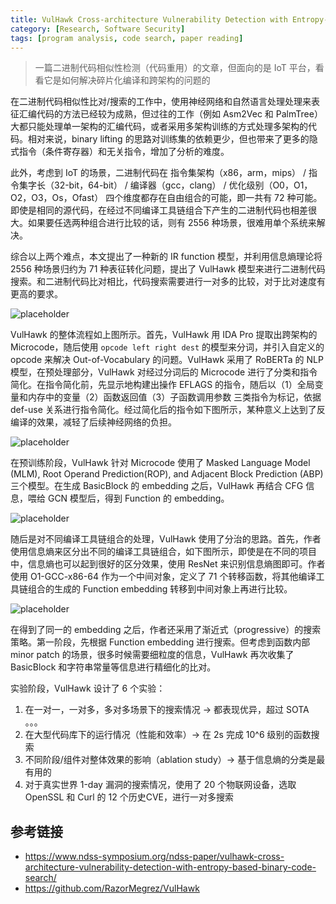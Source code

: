 ```yaml
---
title: VulHawk Cross-architecture Vulnerability Detection with Entropy-based Binary Code Search
category: [Research, Software Security]
tags: [program analysis, code search, paper reading]
---
```


> 一篇二进制代码相似性检测（代码重用）的文章，但面向的是 IoT 平台，看看它是如何解决碎片化编译和跨架构的问题的

在二进制代码相似性比对/搜索的工作中，使用神经网络和自然语言处理处理来表征汇编代码的方法已经较为成熟，但过往的工作（例如 Asm2Vec 和 PalmTree）大都只能处理单一架构的汇编代码，或者采用多架构训练的方式处理多架构的代码。相对来说，binary lifting 的思路对训练集的依赖更少，但也带来了更多的隐式指令（条件寄存器）和无关指令，增加了分析的难度。

此外，考虑到 IoT 的场景，二进制代码在 指令集架构（x86，arm，mips） / 指令集字长（32-bit，64-bit） / 编译器（gcc，clang） / 优化级别（O0，O1，O2，O3，Os，Ofast） 四个维度都存在自由组合的可能，即一共有 72 种可能。即使是相同的源代码，在经过不同编译工具链组合下产生的二进制代码也相差很大。如果要任选两种组合进行比较的话，则有 2556 种场景，很难用单个系统来解决。

综合以上两个难点，本文提出了一种新的 IR function 模型，并利用信息熵理论将 2556 种场景归约为 71 种表征转化问题，提出了 VulHawk 模型来进行二进制代码搜索。和二进制代码比对相比，代码搜索需要进行一对多的比较，对于比对速度有更高的要求。

![placeholder](https://s2.loli.net/2023/05/25/faiS7ptyvcM1ZFH.png)

VulHawk 的整体流程如上图所示。首先，VulHawk 用 IDA Pro 提取出跨架构的 Microcode，随后使用 `opcode left right dest` 的模型来分词，并引入自定义的 opcode 来解决 Out-of-Vocabulary 的问题。VulHawk 采用了 RoBERTa 的 NLP 模型，在预处理部分，VulHawk 对经过分词后的 Microcode 进行了分类和指令简化。在指令简化前，先显示地构建出操作 EFLAGS 的指令，随后以（1）全局变量和内存中的变量（2）函数返回值（3）子函数调用参数 三类指令为标记，依据 def-use 关系进行指令简化。经过简化后的指令如下图所示，某种意义上达到了反编译的效果，减轻了后续神经网络的负担。

![placeholder](https://s2.loli.net/2023/05/25/4vQx1X2ImZwSiRs.png)

在预训练阶段，VulHawk 针对 Microcode 使用了 Masked Language Model (MLM), Root Operand Prediction(ROP), and Adjacent Block Prediction (ABP) 三个模型。在生成 BasicBlock 的 embedding 之后，VulHawk 再结合 CFG 信息，喂给 GCN 模型后，得到 Function 的 embedding。

![placeholder](https://s2.loli.net/2023/05/25/oOIJe8GcX2VwWku.png)

随后是对不同编译工具链组合的处理，VulHawk 使用了分治的思路。首先，作者使用信息熵来区分出不同的编译工具链组合，如下图所示，即使是在不同的项目中，信息熵也可以起到很好的区分效果，使用 ResNet 来识别信息熵图即可。作者使用 O1-GCC-x86-64 作为一个中间对象，定义了 71 个转移函数，将其他编译工具链组合的生成的 Function embedding 转移到中间对象上再进行比较。

![placeholder](https://s2.loli.net/2023/05/25/xdfHqgzAn1R9bcI.png)

在得到了同一的 embedding 之后，作者还采用了渐近式（progressive）的搜索策略。第一阶段，先根据 Function embedding 进行搜索。但考虑到函数内部 minor patch 的场景，很多时候需要细粒度的信息，VulHawk 再次收集了  BasicBlock 和字符串常量等信息进行精细化的比对。

实验阶段，VulHawk 设计了 6 个实验：

1. 在一对一，一对多，多对多场景下的搜索情况 -> 都表现优异，超过 SOTA 。。。
2. 在大型代码库下的运行情况（性能和效率）-> 在 2s 完成 10^6 级别的函数搜索
3. 不同阶段/组件对整体效果的影响（ablation study）-> 基于信息熵的分类是最有用的
4. 对于真实世界 1-day 漏洞的搜索情况，使用了 20 个物联网设备，选取 OpenSSL 和 Curl 的 12 个历史CVE，进行一对多搜索

## 参考链接

- https://www.ndss-symposium.org/ndss-paper/vulhawk-cross-architecture-vulnerability-detection-with-entropy-based-binary-code-search/
- https://github.com/RazorMegrez/VulHawk
